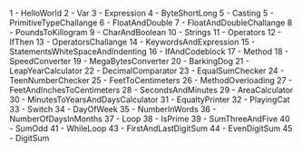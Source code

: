 1 - HelloWorld
2 - Var
3 - Expression
4 - ByteShortLong
5 - Casting
5 - PrimitiveTypeChallange
6 - FloatAndDouble
7 - FloatAndDoubleChallange
8 - PoundsToKillogram
9 - CharAndBoolean
10 - Strings
11 - Operators
12 - IfThen
13 - OperatorsChallange
14 - KeywordsAndExpression
15 - StatementsWhiteSpaceAndIndenting
16 - IfAndCodeblock
17 - Method
18 - SpeedConverter
19 - MegaBytesConverter
20 - BarkingDog
21 - LeapYearCalculator
22 - DecimalComparator
23 - EqualSumChecker
24 - TeenNumberChecker
25 - FeetToCentimeters
26 - MethodOverloading
27 - FeetAndInchesToCentimeters
28 - SecondsAndMinutes
29 - AreaCalculator
30 - MinutesToYearsAndDaysCalculator
31 - EqualtyPrinter
32 - PlayingCat
33 - Switch
34 - DayOfWeek
35 - NumberInWords
36 - NumberOfDaysInMonths
37 - Loop
38 - IsPrime
39 - SumThreeAndFive
40 - SumOdd
41 - WhileLoop
43 - FirstAndLastDigitSum
44 - EvenDigitSum
45 - DigitSum